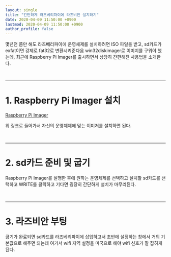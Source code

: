 ```yaml
---
layout: single
title: "간단하게 라즈베리파이에 라즈비안 설치하기"
date: 2020-04-09 11:50:00 +0900
lastmod: 2020-04-09 11:50:00 +0900
author_profile: false
---
```


몇년전 쯤만 해도 라즈베리파이에 운영체제를 설치하려면 ISO 파일을 받고, sd카드가 exfat이면 강제로 fat32로 변환시켜준다음 win32diskimager로 이미지를 구워야 했는데, 최근에 Raspberry Pi Imager를 출시하면서 상당히 간편해진 사용법을 소개한다.

<br/>

---

# 1. Raspberry Pi Imager 설치

[Raspberry Pi Imager](https://www.raspberrypi.org/downloads/)

위 링크로 들어가서 자신의 운영체제에 맞는 이미저를 설치하면 된다.

<br/>

---

# 2. sd카드 준비 및 굽기

Raspberry Pi Imager를 실행한 후에 원하는 운영체제를 선택하고 설치할 sd카드를 선택하고 WRITE를 클릭하고 기다면 굉장히 간단하게 설치가 마무리된다.

<br/>

---

# 3. 라즈비안 부팅

굽기가 완료되면 sd카드를 라즈베리파이에 삽입하고서 초반에 설정하는 창에서 거의 기본값으로 해주면 되는데 여기서 wifi 지역 설정을 미국으로 해야 wifi 신호가 잘 잡히게 된다.